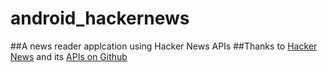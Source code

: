 # android_hackernews
##A news reader applcation using Hacker News APIs
##Thanks to [Hacker News](https://news.ycombinator.com/) and its [APIs on Github](https://github.com/HackerNews/API)
